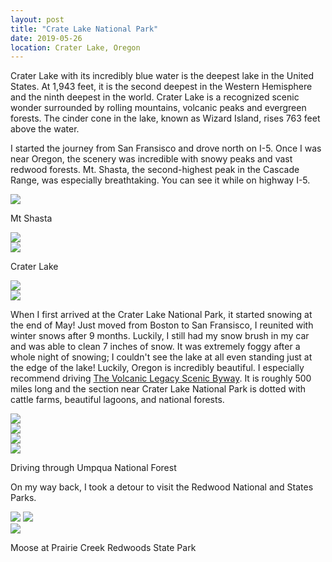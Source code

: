 ```yaml
---
layout: post
title: "Crate Lake National Park"
date: 2019-05-26
location: Crater Lake, Oregon
---
```

Crater Lake with its incredibly blue water is the deepest lake in the United States. At 1,943 feet, it is the second deepest in the Western Hemisphere and the ninth deepest in the world. Crater Lake is a recognized scenic wonder surrounded by rolling mountains, volcanic peaks and evergreen forests. The cinder cone in the lake, known as Wizard Island, rises 763 feet above the water.


<div id="amzn-assoc-ad-962a90b9-f11b-4b3e-9bea-f4082e83e1e6"></div><script async src="//z-na.amazon-adsystem.com/widgets/onejs?MarketPlace=US&adInstanceId=962a90b9-f11b-4b3e-9bea-f4082e83e1e6"></script>


I started the journey from San Fransisco and drove north on I-5. Once I was near Oregon, the scenery was incredible with snowy peaks and vast redwood forests. Mt. Shasta, the second-highest peak in the Cascade Range, was especially breathtaking. You can see it while on highway I-5.

<div class="post-image">
    <img src="img/crater/DSC02557-Edit.jpg">
    <p class="post-image-caption"> Mt Shasta </p>
</div>

<div class="post-image">
    <img src="img/crater/DSC02560-Edit.jpg">
</div>

<div class="post-image">
    <img src="img/crater/DSC02606-Edit.jpg">
      <p class="post-image-caption"> Crater Lake </p>
</div>

<div class="post-image">
    <img src="img/crater/DSC02611-Edit.jpg">
</div>

<div class="post-image">
    <img src="img/crater/DSC02694-Edit.jpg">
</div>

<div class="alignleft">
     <script type="text/javascript">
       	amzn_assoc_ad_type = "banner";
	amzn_assoc_marketplace = "amazon";
	amzn_assoc_region = "US";
	amzn_assoc_placement = "assoc_banner_placement_default";
	amzn_assoc_campaigns = "amazonfresh";
	amzn_assoc_banner_type = "category";
	amzn_assoc_isresponsive = "true";
	amzn_assoc_banner_id = "1MQYS9XC8GMVG3JVDPG2";
	amzn_assoc_tracking_id = "travelog008-20";
	amzn_assoc_linkid = "9f069d8502653474db97e8b26fd58b77";
     </script>
     <script src="//z-na.amazon-adsystem.com/widgets/q?ServiceVersion=20070822&Operation=GetScript&ID=OneJS&WS=1"></script>
    </div>



When I first arrived at the Crater Lake National Park, it started snowing at the end of May! Just moved from Boston to San Fransisco, I reunited with winter snows after 9 months. Luckily, I still had my snow brush in my car and was able to clean 7 inches of snow. It was extremely foggy after a whole night of snowing; I couldn't see the lake at all even standing just at the edge of the lake! Luckily, Oregon is incredibly beautiful. I especially recommend driving [The Volcanic Legacy Scenic Byway](https://en.wikipedia.org/wiki/Volcanic_Legacy_Scenic_Byway). It is roughly 500 miles long and the section near Crater Lake National Park is dotted with cattle farms, beautiful lagoons, and national forests.

<div class="post-image">
    <img src="img/crater/DSC02575-Edit.jpg">
</div>
<div class="post-image">
    <img src="img/crater/DSC02583-Edit.jpg">
</div>
<div class="post-image">
    <img src="img/crater/DSC02592-Edit.jpg">
</div>
<div class="post-image">
    <img src="img/crater/DSC02605-Edit.jpg">
    <p class="post-image-caption"> Driving through Umpqua National Forest</p>
</div>

<div class="alignleft">
     <script type="text/javascript">
       	amzn_assoc_ad_type = "banner";
	amzn_assoc_marketplace = "amazon";
	amzn_assoc_region = "US";
	amzn_assoc_placement = "assoc_banner_placement_default";
	amzn_assoc_campaigns = "audible";
	amzn_assoc_banner_type = "category";
	amzn_assoc_isresponsive = "true";
	amzn_assoc_banner_id = "1P30Y4SND0J2WWAXDEG2";
	amzn_assoc_tracking_id = "travelog008-20";
	amzn_assoc_linkid = "9e29ee1d7c69e0865870e08c2a0a7b71";
     </script>
     <script src="//z-na.amazon-adsystem.com/widgets/q?ServiceVersion=20070822&Operation=GetScript&ID=OneJS&WS=1"></script>
    </div>

On my way back, I took a detour to visit the Redwood National and States Parks.

<div class="post-image post-image--split">
    <img src="img/crater/DSC02872-Edit.jpg">
    <img src="img/crater/DSC02882-Edit.jpg">
</div>

<div class="post-image">
    <img src="img/crater/DSC02891-Edit.jpg">
    <p class="post-image-caption"> Moose at Prairie Creek Redwoods State Park</p>
</div>

<div id="amzn-assoc-ad-bc8e9634-2454-4b9c-9078-27f3b7eedb47"></div><script async src="//z-na.amazon-adsystem.com/widgets/onejs?MarketPlace=US&adInstanceId=bc8e9634-2454-4b9c-9078-27f3b7eedb47"></script>

<script type="text/javascript">
amzn_assoc_placement = "adunit0";
amzn_assoc_search_bar = "false";
amzn_assoc_tracking_id = "travelog008-20";
amzn_assoc_ad_mode = "manual";
amzn_assoc_ad_type = "smart";
amzn_assoc_marketplace = "amazon";
amzn_assoc_region = "US";
amzn_assoc_title = "My gears";
amzn_assoc_linkid = "249cb445c3d4d9b9df52649bf2980bc6";
amzn_assoc_asins = "B00PX8CNCM,B07PP3DSZK,B07F3DVWPJ,B0781RYKTW,B00IQ2S6BY,B01NA9O89R";
</script>
<script src="//z-na.amazon-adsystem.com/widgets/onejs?MarketPlace=US"></script>
